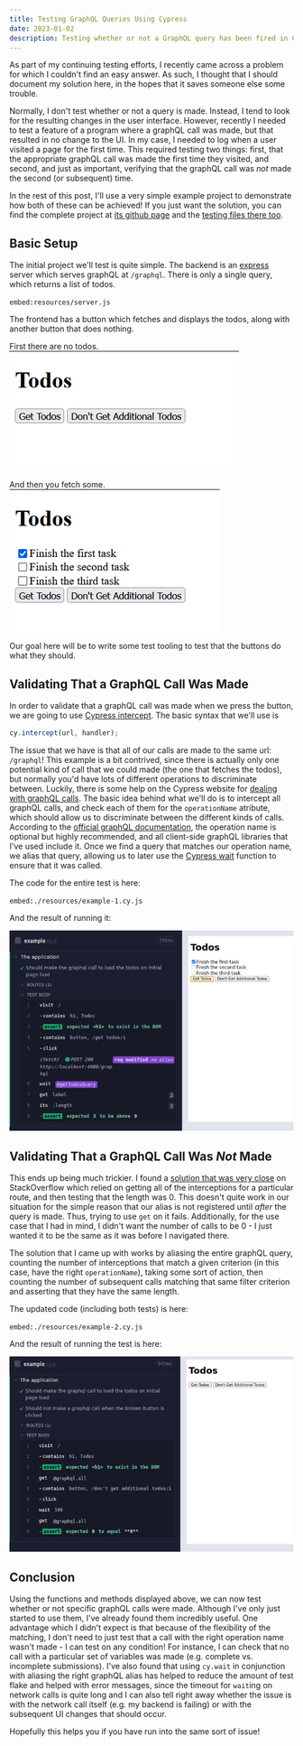```yaml
---
title: Testing GraphQL Queries Using Cypress
date: 2023-01-02
description: Testing whether or not a GraphQL query has been fired in Cypress
---
```


As part of my continuing testing efforts, I recently came across a problem for which I couldn't find an easy answer. As such, I thought that I should document my solution here, in the hopes that it saves someone else some trouble.

Normally, I don't test whether or not a query is made. Instead, I tend to look for the resulting changes in the user interface. However, recently I needed to test a feature of a program where a graphQL call was made, but that resulted in no change to the UI. In my case, I needed to log when a user visited a page for the first time. This required testing two things: first, that the appropriate graphQL call was made the first time they visited, and second, and just as important, verifying that the graphQL call was _not_ made the second (or subsequent) time.

In the rest of this post, I'll use a very simple example project to demonstrate how both of these can be achieved! If you just want the solution, you can find the complete project at [its github page](https://github.com/EricRobertCampbell/cypress-graphql-testing-example) and the [testing files there too](https://github.com/EricRobertCampbell/cypress-graphql-testing-example/blob/main/frontend/cypress/e2e/example.cy.js).

## Basic Setup

The initial project we'll test is quite simple. The backend is an [express](https://expressjs.com/) server which serves graphQL at `/graphql`. There is only a single query, which returns a list of todos.

`embed:resources/server.js`

The frontend has a button which fetches and displays the todos, along with another button that does nothing.

First there are no todos.
![Initial state of the website](./resources/initial-website-state.png)

And then you fetch some.
![Final state of the website](./resources/final-website-state.png)

Our goal here will be to write some test tooling to test that the buttons do what they should.

## Validating That a GraphQL Call Was Made

In order to validate that a graphQL call was made when we press the button, we are going to use [Cypress intercept](https://docs.cypress.io/api/commands/intercept). The basic syntax that we'll use is

```javascript
cy.intercept(url, handler);
```

The issue that we have is that all of our calls are made to the same url: `/graphql`! This example is a bit contrived, since there is actually only one potential kind of call that we could made (the one that fetches the todos), but normally you'd have lots of different operations to discriminate between. Luckily, there is some help on the Cypress website for [dealing with graphQL calls](https://docs.cypress.io/guides/end-to-end-testing/working-with-graphql). The basic idea behind what we'll do is to intercept all graphQL calls, and check each of them for the `operationName` atribute, which should allow us to discriminate between the different kinds of calls. According to the [official graphQL documentation](https://graphql.org/learn/queries/#operation-name), the operation name is optional but highly recommended, and all client-side graphQL libraries that I've used include it. Once we find a query that matches our operation name, we alias that query, allowing us to later use the [Cypress wait](https://docs.cypress.io/api/commands/wait) function to ensure that it was called.

The code for the entire test is here:

`embed:./resources/example-1.cy.js`

And the result of running it:

![A successful graphQL query test](./resources/test1.png)

## Validating That a GraphQL Call Was _Not_ Made

This ends up being much trickier. I found a [solution that was very close](https://stackoverflow.com/a/68208768) on StackOverflow which relied on getting all of the interceptions for a particular route, and then testing that the length was 0. This doesn't quite work in our situation for the simple reason that our alias is not registered until _after_ the query is made. Thus, trying to use `get` on it fails. Additionally, for the use case that I had in mind, I didn't want the number of calls to be 0 - I just wanted it to be the same as it was before I navigated there.

The solution that I came up with works by aliasing the entire graphQL query, counting the number of interceptions that match a given criterion (in this case, have the right `operationName`), taking some sort of action, then counting the number of subsequent calls matching that same filter criterion and asserting that they have the same length.

The updated code (including both tests) is here:

`embed:./resources/example-2.cy.js`

And the result of running the test is here:

![Another successful test](./resources/test2.png)

## Conclusion

Using the functions and methods displayed above, we can now test whether or not specific graphQL calls were made. Although I've only just started to use them, I've already found them incredibly useful. One advantage which I didn't expect is that because of the flexibility of the matching, I don't need to just test that a call with the right operation name wasn't made - I can test on any condition! For instance, I can check that no call with a particular set of variables was made (e.g. complete vs. incomplete submissions). I've also found that using `cy.wait` in conjunction with aliasing the right graphQL alias has helped to reduce the amount of test flake and helped with error messages, since the timeout for `wait`ing on network calls is quite long and I can also tell right away whether the issue is with the network call itself (e.g. my backend is failing) or with the subsequent UI changes that should occur.

Hopefully this helps you if you have run into the same sort of issue!

